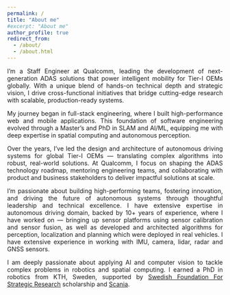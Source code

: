 ```yaml
---
permalink: /
title: "About me"
#excerpt: "About me"
author_profile: true
redirect_from: 
  - /about/
  - /about.html
---
```

<p style="text-align: justify;"> 
I’m a Staff Engineer at Qualcomm, leading the development of next-generation ADAS solutions that power intelligent mobility for Tier-I OEMs globally. With a unique blend of hands-on technical depth and strategic vision, I drive cross-functional initiatives that bridge cutting-edge research with scalable, production-ready systems.
</p>

<p style="text-align: justify;"> 
My journey began in full-stack engineering, where I built high-performance web and mobile applications. This foundation of software engineering evolved through a Master’s and PhD in SLAM and AI/ML, equipping me with deep expertise in spatial computing and autonomous perception.
</p>

<p style="text-align: justify;"> 
Over the years, I’ve led the design and architecture of autonomous driving systems for global Tier-I OEMs &mdash; translating complex algorithms into robust, real-world solutions. At Qualcomm, I focus on shaping the ADAS technology roadmap, mentoring engineering teams, and collaborating with product and business stakeholders to deliver impactful solutions at scale.
</p>

<p style="text-align: justify;"> 
I’m passionate about building high-performing teams, fostering innovation, and driving the future of autonomous systems through thoughtful leadership and technical excellence. I have extensive expertise in autonomous driving domain, backed by 10+ years of experience, where I have worked on &mdash; bringing up sensor platforms using sensor calibration and sensor fusion, as well as developed and architected algorithms for perception, localization and planning which were deployed in real vehicles. I have extensive experience in working with IMU, camera, lidar, radar and GNSS sensors.
</p>

<p style="text-align: justify;"> 
I am deeply passionate about applying AI and computer vision to tackle complex problems in robotics and spatial computing. I earned a PhD in robotics from KTH, Sweden, supported by <a href="https://strategiska.se/en/">Swedish Foundation For Strategic Research</a> scholarship and <a href="https://www.scania.com/">Scania</a>. 
</p>
